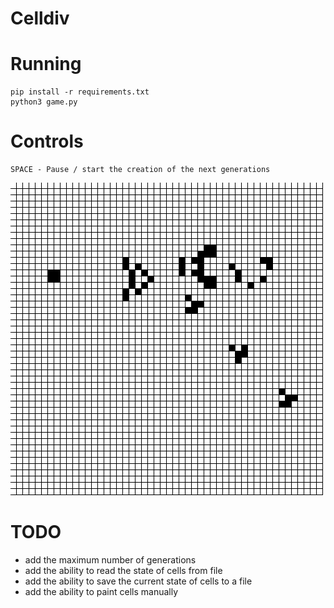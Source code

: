# Celldiv

# Running
```
pip install -r requirements.txt
python3 game.py
```

# Controls
```
SPACE - Pause / start the creation of the next generations
```

![Gun Gif](/img/gun.gif)

# TODO
* add the maximum number of generations
* add the ability to read the state of cells from file
* add the ability to save the current state of cells to a file
* add the ability to paint cells manually
